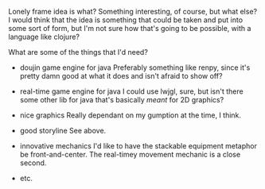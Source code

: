 Lonely frame idea is what? Something interesting, of course, but what else?
I would think that the idea is something that could be taken and put into
some sort of form, but I'm not sure how that's going to be possible, with a
language like clojure?

What are some of the things that I'd need?

* doujin game engine for java
    Preferably something like renpy, since it's pretty damn good at what it
does and isn't afraid to show off?

* real-time game engine for java
    I could use lwjgl, sure, but isn't there some other lib for java that's
basically *meant* for 2D graphics?

* nice graphics
    Really dependant on my gumption at the time, I think.

* good storyline
    See above.

* innovative mechanics
    I'd like to have the stackable equipment metaphor be front-and-center.
The real-timey movement mechanic is a close second.

* etc.


